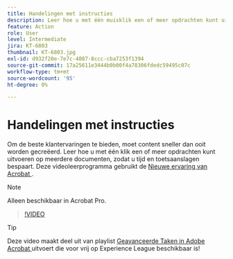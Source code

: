 ```yaml
---
title: Handelingen met instructies
description: Leer hoe u met één muisklik een of meer opdrachten kunt uitvoeren op meerdere documenten
feature: Action
role: User
level: Intermediate
jira: KT-6803
thumbnail: KT-6803.jpg
exl-id: d932f20e-7e7c-4087-8ccc-cba7253f1394
source-git-commit: 17a25611e3444b0b00f4a78306fdedc59495c07c
workflow-type: tm+mt
source-wordcount: '95'
ht-degree: 0%

---
```


# Handelingen met instructies

Om de beste klantervaringen te bieden, moet content sneller dan ooit worden gecreëerd. Leer hoe u met één klik een of meer opdrachten kunt uitvoeren op meerdere documenten, zodat u tijd en toetsaanslagen bespaart. Deze videoleerprogramma gebruikt de [ Nieuwe ervaring van Acrobat ](../getting-started/new-workspace.md).

>[!NOTE]
>
>Alleen beschikbaar in Acrobat Pro.

>[!VIDEO](https://video.tv.adobe.com/v/3433138?quality=12&learn=on&hidetitle=true)

>[!TIP]
>
>Deze video maakt deel uit van playlist [ Geavanceerde Taken in Adobe Acrobat ](https://experienceleague.adobe.com/nl/playlists/acrobat-peform-advanced-tasks) uitvoert die voor vrij op Experience League beschikbaar is!
